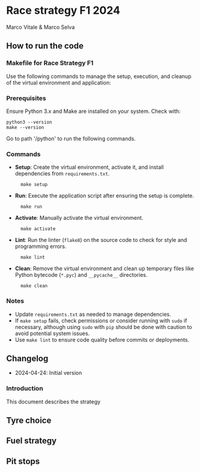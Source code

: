 # Race strategy F1 2024
Marco Vitale & Marco Selva

## How to run the code

### Makefile for Race Strategy F1

Use the following commands to manage the setup, execution, and cleanup of the virtual environment and application:

### Prerequisites

Ensure Python 3.x and Make are installed on your system. Check with:

    python3 --version
    make --version

Go to path '/python' to run the following commands.

### Commands

- **Setup**: Create the virtual environment, activate it, and install dependencies from `requirements.txt`.

        make setup

- **Run**: Execute the application script after ensuring the setup is complete.

        make run

- **Activate**: Manually activate the virtual environment.

        make activate

- **Lint**: Run the linter (`flake8`) on the source code to check for style and programming errors.

        make lint

- **Clean**: Remove the virtual environment and clean up temporary files like Python bytecode (`*.pyc`) and `__pycache__` directories.

        make clean

### Notes

- Update `requirements.txt` as needed to manage dependencies.
- If `make setup` fails, check permissions or consider running with `sudo` if necessary, although using `sudo` with `pip` should be done with caution to avoid potential system issues.
- Use `make lint` to ensure code quality before commits or deployments.

## Changelog

- 2024-04-24: Initial version

### Introduction

This document describes the strategy

## Tyre choice

## Fuel strategy

## Pit stops
